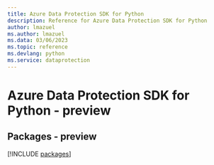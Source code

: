 ```yaml
---
title: Azure Data Protection SDK for Python
description: Reference for Azure Data Protection SDK for Python
author: lmazuel
ms.author: lmazuel
ms.data: 03/06/2023
ms.topic: reference
ms.devlang: python
ms.service: dataprotection
---
```

# Azure Data Protection SDK for Python - preview
## Packages - preview
[!INCLUDE [packages](data-protection-index.md)]